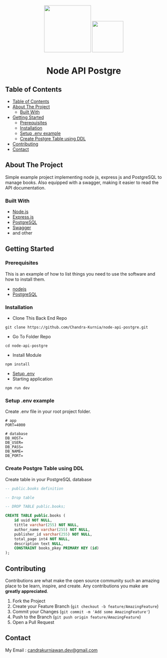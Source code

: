 <br />
<p align="center">
<div align="center">
  <img height="150" src="https://miro.medium.com/max/678/1*zPyqgUPdcEUf5mR7Wb1kNA.jpeg"/>
  <img height="100" src="https://www.scottbrady91.com/img/logos/swagger-banner.png"/>
</div>
  <h1 align="center">Node API Postgre</h1>
  </p>
</p>



<!-- TABLE OF CONTENTS -->
## Table of Contents

- [Table of Contents](#table-of-contents)
- [About The Project](#about-the-project)
  - [Built With](#built-with)
- [Getting Started](#getting-started)
  - [Prerequisites](#prerequisites)
  - [Installation](#installation)
  - [Setup .env example](#setup-env-example)
  - [Create Postgre Table using DDL](#create-postgre-table-using-ddl)
- [Contributing](#contributing)
- [Contact](#contact)



<!-- ABOUT THE PROJECT -->
## About The Project

Simple example project implementing node js, express js and PostgreSQL to manage books. Also equipped with a swagger, making it easier to read the API documentation.

### Built With

- [Node.js](https://nodejs.org/en/)
- [Express.js](https://expressjs.com/)
- [PostgreSQL]('https://www.postgresql.org/')
- [Swagger]('https://swagger.io/')
- and other

<!-- GETTING STARTED -->
## Getting Started

### Prerequisites

This is an example of how to list things you need to use the software and how to install them.

* [nodejs](https://nodejs.org/en/download/)
* [PostgreSQL]('https://www.postgresql.org/')

### Installation

- Clone This Back End Repo
```
git clone https://github.com/Chandra-Kurnia/node-api-postgre.git
```
- Go To Folder Repo
```
cd node-api-postgre
```
- Install Module
```
npm install
```

- <a href="#setup-env-example">Setup .env</a>
- Starting application
```
npm run dev
```

### Setup .env example

Create .env file in your root project folder.

```env
# app
PORT=4000

# database
DB_HOST=
DB_USER=
DB_PASS=
DB_NAME=
DB_PORT=
```

### Create Postgre Table using DDL

Create table in your PostgreSQL database

```DDL
-- public.books definition

-- Drop table

-- DROP TABLE public.books;

CREATE TABLE public.books (
	id uuid NOT NULL,
	tittle varchar(255) NOT NULL,
	author_name varchar(255) NOT NULL,
	publisher_id varchar(255) NOT NULL,
	total_page int4 NOT NULL,
	description text NULL,
	CONSTRAINT books_pkey PRIMARY KEY (id)
);
```

<!-- CONTRIBUTING -->
## Contributing

Contributions are what make the open source community such an amazing place to be learn, inspire, and create. Any contributions you make are **greatly appreciated**.

1. Fork the Project
2. Create your Feature Branch (`git checkout -b feature/AmazingFeature`)
3. Commit your Changes (`git commit -m 'Add some AmazingFeature'`)
4. Push to the Branch (`git push origin feature/AmazingFeature`)
5. Open a Pull Request


<!-- CONTACT -->
## Contact

My Email : candrakurniawan.dev@gmail.com


